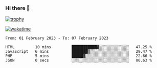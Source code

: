### Hi there 👋

[![trophy](https://github-profile-trophy.vercel.app/?username=cxnky&theme=dracula)](https://github.com/ryo-ma/github-profile-trophy)

[![wakatime](https://wakatime.com/badge/user/1c39c599-5497-41b9-a5be-2c4676e7fd23.svg)](https://wakatime.com/@1c39c599-5497-41b9-a5be-2c4676e7fd23)
<!--START_SECTION:waka-->

```text
From: 01 February 2023 - To: 07 February 2023

HTML         10 mins         ███████████▓░░░░░░░░░░░░░   47.25 %
JavaScript   6 mins          ███████▒░░░░░░░░░░░░░░░░░   29.47 %
PHP          5 mins          █████▓░░░░░░░░░░░░░░░░░░░   22.66 %
JSON         0 secs          ░░░░░░░░░░░░░░░░░░░░░░░░░   00.63 %
```

<!--END_SECTION:waka-->
